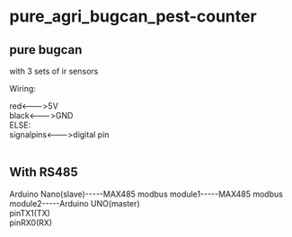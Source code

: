 # pure_agri_bugcan_pest-counter

## pure bugcan
with 3 sets of ir sensors   
  
    
Wiring:
  
red<--->5V  
black<--->GND   
ELSE:   
signalpins<--->digital pin  
  
## With RS485 
  
Arduino Nano(slave)-----MAX485 modbus module1-----MAX485 modbus module2-----Arduino UNO(master)    
pinTX1(TX)    
pinRX0(RX)    

